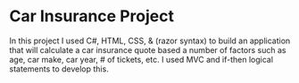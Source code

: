 # Car Insurance Project
In this project I used C#, HTML, CSS, & (razor syntax) to build an application that will calculate a car insurance quote based a number of factors such as age, car make, car year, # of tickets, etc. I used MVC and if-then logical statements to develop this.
